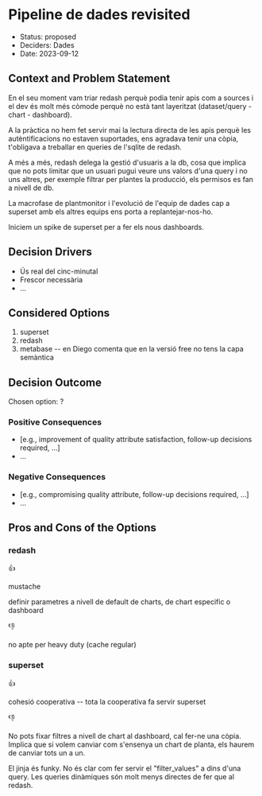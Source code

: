 # Pipeline de dades revisited

* Status: proposed
* Deciders: Dades
* Date: 2023-09-12


## Context and Problem Statement

En el seu moment vam triar redash perquè podia tenir apis com a sources i el dev és molt més còmode perquè no està tant layeritzat (dataset/query - chart - dashboard).

A la pràctica no hem fet servir mai la lectura directa de les apis perquè les autèntificacions no estaven suportades, ens agradava tenir una còpia, t'obligava a treballar en queries de l'sqlite de redash.

A més a més, redash delega la gestió d'usuaris a la db, cosa que implica que no pots limitar que un usuari pugui veure uns valors d'una query i no uns altres, per exemple filtrar per plantes la producció, els permisos es fan a nivell de db.

La macrofase de plantmonitor i l'evolució de l'equip de dades cap a superset amb els altres equips ens porta a replantejar-nos-ho.

Iniciem un spike de superset per a fer els nous dashboards.

## Decision Drivers <!-- optional -->

* Ús real del cinc-minutal
* Frescor necessària
* … <!-- numbers of drivers can vary -->

## Considered Options

1. superset
2. redash
3. metabase -- en Diego comenta que en la versió free no tens la capa semàntica

## Decision Outcome

Chosen option: ?

### Positive Consequences

* [e.g., improvement of quality attribute satisfaction, follow-up decisions required, …]
* …

### Negative Consequences

* [e.g., compromising quality attribute, follow-up decisions required, …]
* …

## Pros and Cons of the Options

### redash

👍

mustache

definir parametres a nivell de default de charts, de chart especific o dashboard

👎

no apte per heavy duty (cache regular)

### superset

👍

cohesió cooperativa -- tota la cooperativa fa servir superset

👎

No pots fixar filtres a nivell de chart al dashboard, cal fer-ne una còpia. Implica que
si volem canviar com s'ensenya un chart de planta, els haurem de canviar tots un a un.

El jinja és funky. No és clar com fer servir el "filter_values" a dins d'una query.
Les queries dinàmiques són molt menys directes de fer que al redash.